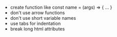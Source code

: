 - create function like const name = (args) => { ... }
- don't use arrow functions
- don't use short variable names
- use tabs for indentation
- break long html attributes